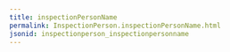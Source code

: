 ```yaml
---
title: inspectionPersonName
permalink: InspectionPerson.inspectionPersonName.html
jsonid: inspectionperson_inspectionpersonname
---
```

